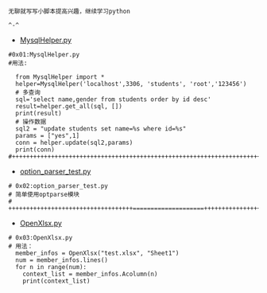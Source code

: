 `无聊就写写小脚本提高兴趣，继续学习python`

`^-^`

* [MysqlHelper.py](https://github.com/hyhmnn/InterestingScript/blob/master/MysqlHelper.py)
```python3
#0x01:MysqlHelper.py
#用法:

  from MysqlHelper import *
  helper=MysqlHelper('localhost',3306, 'students', 'root','123456')
  # 多查询
  sql='select name,gender from students order by id desc'
  result=helper.get_all(sql, [])
  print(result)
  # 操作数据
  sql2 = "update students set name=%s where id=%s"
  params = ["yes",1]
  conn = helper.update(sql2,params)
  print(conn)
#++++++++++++++++++++++++++++++++++++++++++++++++++++++++++++++++++++++++++++++++++++++++++++
```
* [option_parser_test.py](https://github.com/hyhmnn/InterestingScript/blob/master/option_parser_test.py) 
```python3
# 0x02:option_parser_test.py
# 简单使用optparse模块
# +++++++++++++++++++++++++++++++++++====================+++++++++++++++++++++=================
```
* [OpenXlsx.py](https://github.com/hyhmnn/InterestingScript/blob/master/OpenXlsx.py)
```python3
# 0x03:OpenXlsx.py
# 用法：
  member_infos = OpenXlsx("test.xlsx", "Sheet1")
  num = member_infos.lines()
  for n in range(num):
    context_list = member_infos.Acolumn(n)
    print(context_list)
```
